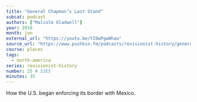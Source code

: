 ```yaml
---
title: "General Chapman’s Last Stand"
subcat: podcast
authors: ["Malcolm Gladwell"]
year: 2018
month: jun
external_url: "https://youtu.be/YI0wPgwWhao"
source_url: "https://www.pushkin.fm/podcasts/revisionist-history/general-chapman's-last-stand"
course: places
tags:
  - north-america
series: revisionist-history
number: 25 # S3E5
minutes: 35
---
```


How the U.S. began enforcing its border with Mexico.
